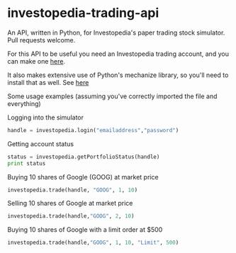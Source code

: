 # investopedia-trading-api
An API, written in Python, for Investopedia's paper trading stock simulator.
Pull requests welcome.

For this API to be useful you need an Investopedia trading account,
and you can make one [here](http://www.investopedia.com/simulator/).

It also makes extensive use of Python's mechanize library, so you'll need
to install that as well. See [here](http://wwwsearch.sourceforge.net/mechanize/)

Some usage examples (assuming you've correctly imported the file and everything)

Logging into the simulator
```python
handle = investopedia.login("emailaddress","password")
```

Getting account status
```python
status = investopedia.getPortfolioStatus(handle)
print status
```

Buying 10 shares of Google (GOOG) at market price
```python
investopedia.trade(handle, "GOOG", 1, 10)
```

Selling 10 shares of Google at market price
```python
investopedia.trade(handle,"GOOG", 2, 10)
```

Buying 10 shares of Google with a limit order at $500
```python
investopedia.trade(handle,"GOOG", 1, 10, "Limit", 500)
```
